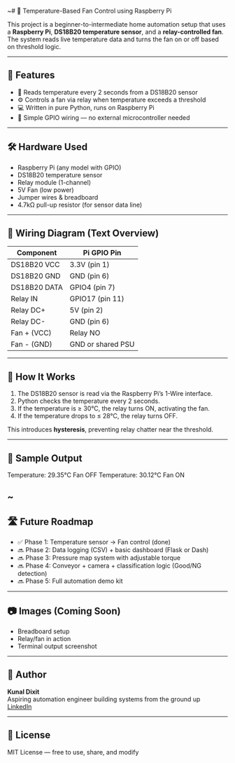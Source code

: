 ~# 🧠 Temperature-Based Fan Control using Raspberry Pi

This project is a beginner-to-intermediate home automation setup that uses 
a **Raspberry Pi**, **DS18B20 temperature sensor**, and a 
**relay-controlled fan**. The system reads live temperature data and turns 
the fan on or off based on threshold logic.

---

## 🚀 Features

- 🔄 Reads temperature every 2 seconds from a DS18B20 sensor
- ⚙️ Controls a fan via relay when temperature exceeds a threshold
- 💻 Written in pure Python, runs on Raspberry Pi
- 🔌 Simple GPIO wiring — no external microcontroller needed

---

## 🛠 Hardware Used

- Raspberry Pi (any model with GPIO)
- DS18B20 temperature sensor
- Relay module (1-channel)
- 5V Fan (low power)
- Jumper wires & breadboard
- 4.7kΩ pull-up resistor (for sensor data line)

---

## 📐 Wiring Diagram (Text Overview)

| Component         | Pi GPIO Pin        |
|------------------|--------------------|
| DS18B20 VCC      | 3.3V (pin 1)       |
| DS18B20 GND      | GND (pin 6)        |
| DS18B20 DATA     | GPIO4 (pin 7)      |
| Relay IN         | GPIO17 (pin 11)    |
| Relay DC+        | 5V (pin 2)         |
| Relay DC-        | GND (pin 6)        |
| Fan + (VCC)      | Relay NO           |
| Fan - (GND)      | GND or shared PSU  |

---

## 🧪 How It Works

1. The DS18B20 sensor is read via the Raspberry Pi’s 1-Wire interface.
2. Python checks the temperature every 2 seconds.
3. If the temperature is ≥ 30°C, the relay turns ON, activating the fan.
4. If the temperature drops to ≤ 28°C, the relay turns OFF.

This introduces **hysteresis**, preventing relay chatter near the 
threshold.

---

## 🧾 Sample Output

Temperature: 29.35°C
Fan OFF
Temperature: 30.12°C
Fan ON

~
---

## 🛣 Future Roadmap

- ✅ Phase 1: Temperature sensor → Fan control (done)
- 🔜 Phase 2: Data logging (CSV) + basic dashboard (Flask or Dash)
- 🔜 Phase 3: Pressure map system with adjustable torque
- 🔜 Phase 4: Conveyor + camera + classification logic (Good/NG detection)
- 🔜 Phase 5: Full automation demo kit

---

## 📷 Images (Coming Soon)

- Breadboard setup
- Relay/fan in action
- Terminal output screenshot

---

## 👤 Author

**Kunal Dixit**  
Aspiring automation engineer building systems from the ground up  
[LinkedIn](https://linkedin.com/in/kudixit)

---

## 📄 License

MIT License — free to use, share, and modify



